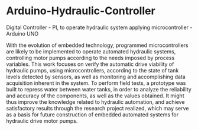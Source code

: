 # Arduino-Hydraulic-Controller
Digital Controller - PI, to operate hydraulic system applying microcontroller - Arduino UNO 

With the evolution of embedded technology, programmed microcontrollers are likely to be implemented to operate automated hydraulic systems, controlling motor pumps according to the needs imposed by process variables. This work focuses on verify the automatic drive viability of hydraulic pumps, using microcontrollers, according to the state of tank levels detected by sensors, as well as monitoring and accomplishing data acquisition inherent in the system. To perform field tests, a prototype was built to repress water between water tanks, in order to analyze the reliability and accuracy of the components, as well as the values obtained. It might thus improve the knowledge related to hydraulic automation, and achieve satisfactory results through the research project realized, which may serve as a basis for future construction of embedded automated systems for hydraulic drive motor pumps.


